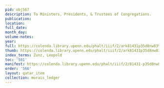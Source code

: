 ```yaml
---
pid: obj567
description: To Ministers, Presidents, & Trustees of Congregations.
publication:
location:
full_date:
month_day:
volume-notes:
year:
full: https://colenda.library.upenn.edu/phalt/iiif/2/ark81431p35d8nw83%2FSHA256E-s6167536--428063d024801f309c4e0273f21058cd2cea7945ded25253d4934864a94f8bce.jpeg/full/3500,/0/default.jpg
thumb: https://colenda.library.upenn.edu/phalt/iiif/2/ark81431p35d8nw83%2FSHA256E-s6167536--428063d024801f309c4e0273f21058cd2cea7945ded25253d4934864a94f8bce.jpeg/full/!200,200/0/default.jpg
index_terms: Zunz, Leopold
toc: '581'
manifest: https://colenda.library.upenn.edu/phalt/iiif/2/81431-p35d8nw83/manifest
order: '566'
layout: qatar_item
collection: morais_ledger
---
```

